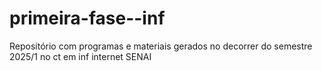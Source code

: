 # primeira-fase--inf
Repositório com programas e materiais gerados no decorrer do semestre 2025/1 no ct em inf internet SENAI
